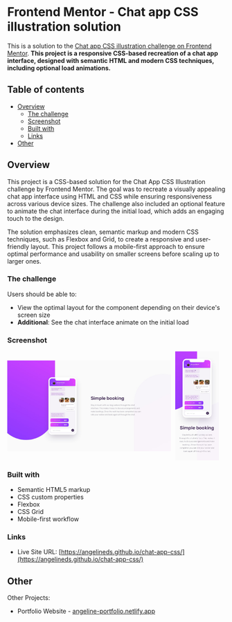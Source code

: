 # Frontend Mentor - Chat app CSS illustration solution

This is a solution to the [Chat app CSS illustration challenge on Frontend Mentor](https://www.frontendmentor.io/challenges/chat-app-css-illustration-O5auMkFqY). **This project is a responsive CSS-based recreation of a chat app interface, designed with semantic HTML and modern CSS techniques, including optional load animations.**

## Table of contents

- [Overview](#overview)
  - [The challenge](#the-challenge)
  - [Screenshot](#screenshot)
  - [Built with](#built-with)
  - [Links](#links)
- [Other](#other)

## Overview

This project is a CSS-based solution for the Chat App CSS Illustration challenge by Frontend Mentor. The goal was to recreate a visually appealing chat app interface using HTML and CSS while ensuring responsiveness across various device sizes. The challenge also included an optional feature to animate the chat interface during the initial load, which adds an engaging touch to the design.

The solution emphasizes clean, semantic markup and modern CSS techniques, such as Flexbox and Grid, to create a responsive and user-friendly layout. This project follows a mobile-first approach to ensure optimal performance and usability on smaller screens before scaling up to larger ones.

### The challenge

Users should be able to:

- View the optimal layout for the component depending on their device's screen size
- **Additional**: See the chat interface animate on the initial load

### Screenshot

<div style="display: flex; flex-direction:row; gap:10px; align-items: center;">
  <img src='./desktop-design.jpg' style="width:75%; height:90%;"/>
  <img src='./mobile-design.jpg' style="width:20%; height:70%"/>
</div>

### Built with

- Semantic HTML5 markup
- CSS custom properties
- Flexbox
- CSS Grid
- Mobile-first workflow

### Links

- Live Site URL: [https://angelineds.github.io/chat-app-css/](https://angelineds.github.io/chat-app-css/)

## Other

Other Projects:
- Portfolio Website - [angeline-portfolio.netlify.app](https://angeline-portfolio.netlify.app)
